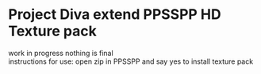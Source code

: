 # Project Diva extend PPSSPP HD Texture pack
work in progress nothing is final<br>
instructions for use: open zip in PPSSPP and say yes to install texture pack
